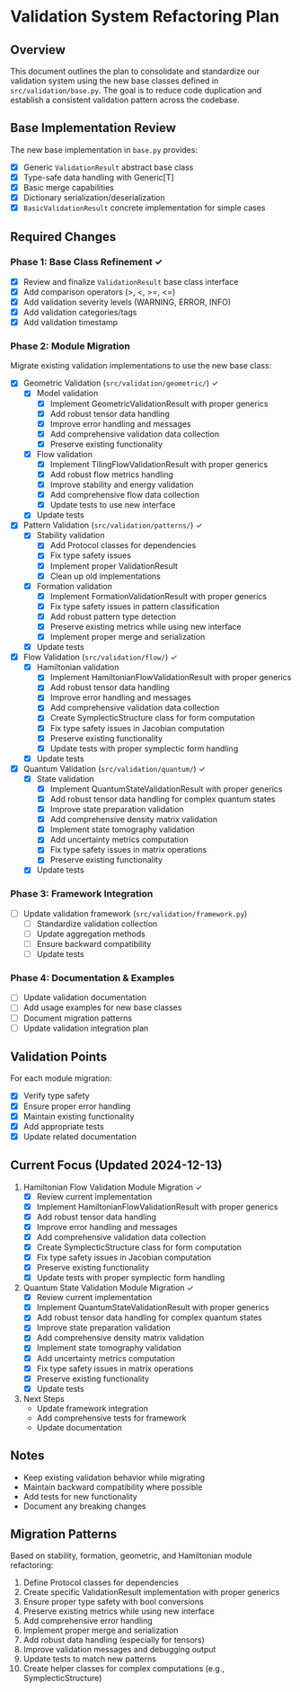 # Validation System Refactoring Plan

## Overview
This document outlines the plan to consolidate and standardize our validation system using the new base classes defined in `src/validation/base.py`. The goal is to reduce code duplication and establish a consistent validation pattern across the codebase.

## Base Implementation Review
The new base implementation in `base.py` provides:
- [x] Generic `ValidationResult` abstract base class
- [x] Type-safe data handling with Generic[T]
- [x] Basic merge capabilities
- [x] Dictionary serialization/deserialization
- [x] `BasicValidationResult` concrete implementation for simple cases

## Required Changes

### Phase 1: Base Class Refinement ✓
- [x] Review and finalize `ValidationResult` base class interface
- [x] Add comparison operators (>, <, >=, <=)
- [x] Add validation severity levels (WARNING, ERROR, INFO)
- [x] Add validation categories/tags
- [x] Add validation timestamp

### Phase 2: Module Migration
Migrate existing validation implementations to use the new base class:

- [x] Geometric Validation (`src/validation/geometric/`) ✓
  - [x] Model validation
    - [x] Implement GeometricValidationResult with proper generics
    - [x] Add robust tensor data handling
    - [x] Improve error handling and messages
    - [x] Add comprehensive validation data collection
    - [x] Preserve existing functionality
  - [x] Flow validation
    - [x] Implement TilingFlowValidationResult with proper generics
    - [x] Add robust flow metrics handling
    - [x] Improve stability and energy validation
    - [x] Add comprehensive flow data collection
    - [x] Update tests to use new interface
  - [x] Update tests

- [x] Pattern Validation (`src/validation/patterns/`) ✓
  - [x] Stability validation
    - [x] Add Protocol classes for dependencies
    - [x] Fix type safety issues
    - [x] Implement proper ValidationResult
    - [x] Clean up old implementations
  - [x] Formation validation
    - [x] Implement FormationValidationResult with proper generics
    - [x] Fix type safety issues in pattern classification
    - [x] Add robust pattern type detection
    - [x] Preserve existing metrics while using new interface
    - [x] Implement proper merge and serialization
  - [x] Update tests

- [x] Flow Validation (`src/validation/flow/`) ✓
  - [x] Hamiltonian validation
    - [x] Implement HamiltonianFlowValidationResult with proper generics
    - [x] Add robust tensor data handling
    - [x] Improve error handling and messages
    - [x] Add comprehensive validation data collection
    - [x] Create SymplecticStructure class for form computation
    - [x] Fix type safety issues in Jacobian computation
    - [x] Preserve existing functionality
    - [x] Update tests with proper symplectic form handling
  - [x] Update tests

- [x] Quantum Validation (`src/validation/quantum/`) ✓
  - [x] State validation
    - [x] Implement QuantumStateValidationResult with proper generics
    - [x] Add robust tensor data handling for complex quantum states
    - [x] Improve state preparation validation
    - [x] Add comprehensive density matrix validation
    - [x] Implement state tomography validation
    - [x] Add uncertainty metrics computation
    - [x] Fix type safety issues in matrix operations
    - [x] Preserve existing functionality
  - [x] Update tests

### Phase 3: Framework Integration
- [ ] Update validation framework (`src/validation/framework.py`)
  - [ ] Standardize validation collection
  - [ ] Update aggregation methods
  - [ ] Ensure backward compatibility
  - [ ] Update tests

### Phase 4: Documentation & Examples
- [ ] Update validation documentation
- [ ] Add usage examples for new base classes
- [ ] Document migration patterns
- [ ] Update validation integration plan

## Validation Points
For each module migration:
- [x] Verify type safety
- [x] Ensure proper error handling
- [x] Maintain existing functionality
- [x] Add appropriate tests
- [x] Update related documentation

## Current Focus (Updated 2024-12-13)
1. Hamiltonian Flow Validation Module Migration ✓
   - [x] Review current implementation
   - [x] Implement HamiltonianFlowValidationResult with proper generics
   - [x] Add robust tensor data handling
   - [x] Improve error handling and messages
   - [x] Add comprehensive validation data collection
   - [x] Create SymplecticStructure class for form computation
   - [x] Fix type safety issues in Jacobian computation
   - [x] Preserve existing functionality
   - [x] Update tests with proper symplectic form handling

2. Quantum State Validation Module Migration ✓
   - [x] Review current implementation
   - [x] Implement QuantumStateValidationResult with proper generics
   - [x] Add robust tensor data handling for complex quantum states
   - [x] Improve state preparation validation
   - [x] Add comprehensive density matrix validation
   - [x] Implement state tomography validation
   - [x] Add uncertainty metrics computation
   - [x] Fix type safety issues in matrix operations
   - [x] Preserve existing functionality
   - [x] Update tests

3. Next Steps
   - Update framework integration
   - Add comprehensive tests for framework
   - Update documentation

## Notes
- Keep existing validation behavior while migrating
- Maintain backward compatibility where possible
- Add tests for new functionality
- Document any breaking changes

## Migration Patterns
Based on stability, formation, geometric, and Hamiltonian module refactoring:
1. Define Protocol classes for dependencies
2. Create specific ValidationResult implementation with proper generics
3. Ensure proper type safety with bool conversions
4. Preserve existing metrics while using new interface
5. Add comprehensive error handling
6. Implement proper merge and serialization
7. Add robust data handling (especially for tensors)
8. Improve validation messages and debugging output
9. Update tests to match new patterns
10. Create helper classes for complex computations (e.g., SymplecticStructure)